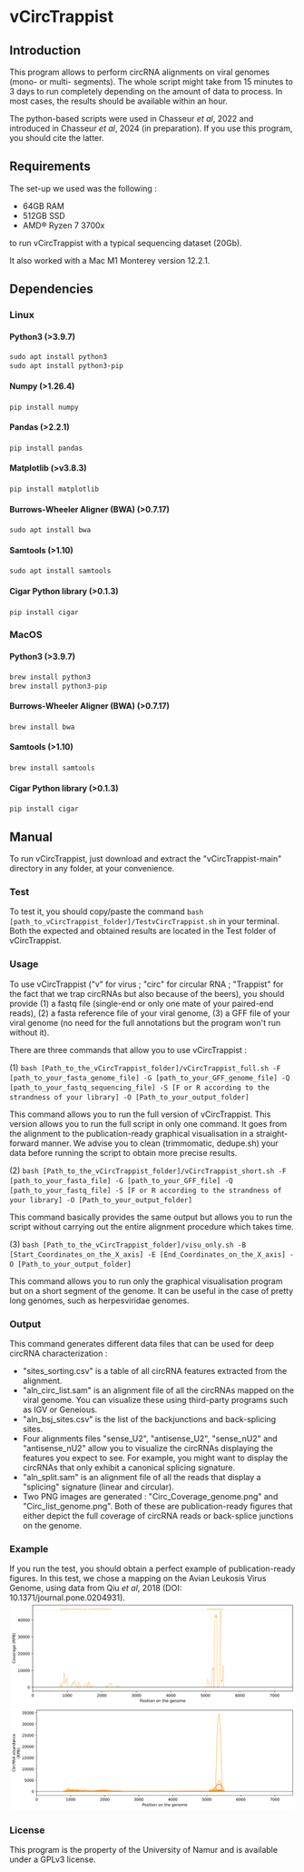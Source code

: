 # vCircTrappist

## Introduction	    
This program allows to perform circRNA alignments on viral genomes (mono- or multi- segments). The whole script might take from 15 minutes to 3 days to run completely depending on the amount of data to process. In most cases, the results should be available within an hour.

The python-based scripts were used in Chasseur _et al_, 2022 and introduced in Chasseur _et al_, 2024 (in preparation). If you use this program, you should cite the latter.

## Requirements
The set-up we used was the following :
- 64GB RAM
- 512GB SSD
- AMD® Ryzen 7 3700x
  
to run vCircTrappist with a typical sequencing dataset (20Gb).

It also worked with a Mac M1 Monterey version 12.2.1.

## Dependencies
### Linux
#### Python3 (>3.9.7)
  ```
  sudo apt install python3
  sudo apt install python3-pip
  ```
#### Numpy (>1.26.4)
  `pip install numpy`
#### Pandas (>2.2.1)
  `pip install pandas` 
#### Matplotlib (>v3.8.3)
  `pip install matplotlib`
#### Burrows-Wheeler Aligner (BWA) (>0.7.17)
  `sudo apt install bwa`
#### Samtools (>1.10)
  `sudo apt install samtools`
#### Cigar Python library (>0.1.3)
  `pip install cigar`
  
### MacOS
#### Python3 (>3.9.7)
  ```
  brew install python3
  brew install python3-pip
  ```
#### Burrows-Wheeler Aligner (BWA) (>0.7.17)
  `brew install bwa`
#### Samtools (>1.10)
  `brew install samtools`
#### Cigar Python library (>0.1.3)
  `pip install cigar`

## Manual
To run vCircTrappist, just download and extract the "vCircTrappist-main" directory in any folder, at your convenience.

### Test
To test it, you should copy/paste the command `bash [path_to_vCircTrappist_folder]/TestvCircTrappist.sh` in your terminal. Both the expected and obtained results are located in the Test folder of vCircTrappist.

### Usage

To use vCircTrappist ("v" for virus ; "circ" for circular RNA ; "Trappist" for the fact that we trap circRNAs but also because of the beers), you should provide (1) a fastq file (single-end or only one mate of your paired-end reads), (2) a fasta reference file of your viral genome, (3) a GFF file of your viral genome (no need for the full annotations but the program won't run without it).


There are three commands that allow you to use vCircTrappist :


(1) `bash [Path_to_the_vCircTrappist_folder]/vCircTrappist_full.sh -F [path_to_your_fasta_genome_file] -G [path_to_your_GFF_genome_file] -Q [path_to_your_fastq_sequencing_file] -S [F or R according to the strandness of your library] -O [Path_to_your_output_folder]`

This command allows you to run the full version of vCircTrappist. This version allows you to run the full script in only one command. It goes from the alignment to the publication-ready graphical visualisation in a straight-forward manner.
We advise you to clean (trimmomatic, dedupe.sh) your data before running the script to obtain more precise results.


(2) `bash [Path_to_the_vCircTrappist_folder]/vCircTrappist_short.sh -F [path_to_your_fasta_file] -G [path_to_your_GFF_file] -Q [path_to_your_fastq_file] -S [F or R according to the strandness of your library] -O [Path_to_your_output_folder]`

This command basically provides the same output but allows you to run the script without carrying out the entire alignment procedure which takes time.


(3) `bash [Path_to_the_vCircTrappist_folder]/visu_only.sh -B [Start_Coordinates_on_the_X_axis] -E [End_Coordinates_on_the_X_axis] -O [Path_to_your_output_folder]`

This command allows you to run only the graphical visualisation program but on a short segment of the genome. It can be useful in the case of pretty long genomes, such as herpesviridae genomes.

### Output

This command generates different data files that can be used for deep circRNA characterization :
- "sites_sorting.csv" is a table of all circRNA features extracted from the alignment.
- "aln_circ_list.sam" is an alignment file of all the circRNAs mapped on the viral genome. You can visualize these using third-party programs such as IGV or Geneious.
- "aln_bsj_sites.csv" is the list of the backjunctions and back-splicing sites.
- Four alignments files "sense_U2", "antisense_U2", "sense_nU2" and "antisense_nU2" allow you to visualize the circRNAs displaying the features you expect to see. For example, you might want to display the circRNAs that only exhibit a canonical splicing signature.
- "aln_split.sam" is an alignment file of all the reads that display a "splicing" signature (linear and circular).
- Two PNG images are generated : "Circ_Coverage_genome.png" and "Circ_list_genome.png". Both of these are publication-ready figures that either depict the full coverage of circRNA reads or back-splice junctions on the genome.

### Example
If you run the test, you should obtain a perfect example of publication-ready figures. In this test, we chose a mapping on the Avian Leukosis Virus Genome, using data from Qiu _et al_, 2018 (DOI: 10.1371/journal.pone.0204931).
![Example of results obtained using vCircTrappist](./TestvCircTrappist/Expected_Coverage_Results.png)
![Example of results obtained using vCircTrappist](./TestvCircTrappist/Expected_Sashimi_Results.png)

### License
This program is the property of the University of Namur and is available under a GPLv3 license.
